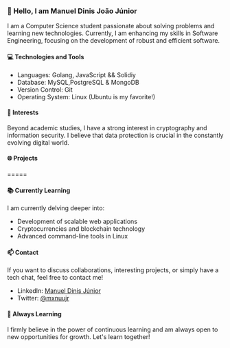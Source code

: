### 👋 Hello, I am Manuel Dinis João Júnior

I am a Computer Science student passionate about solving problems and learning new technologies. Currently, I am enhancing my skills in Software Engineering, focusing on the development of robust and efficient software.

#### 💻 Technologies and Tools

- Languages: Golang, JavaScript && Solidiy
- Database: MySQL,PostgreSQL & MongoDB
- Version Control: Git
- Operating System: Linux (Ubuntu is my favorite!)

#### 🚀 Interests

Beyond academic studies, I have a strong interest in cryptography and information security. I believe that data protection is crucial in the constantly evolving digital world.

#### 🌐 Projects

=====

#### 📚 Currently Learning

I am currently delving deeper into:

- Development of scalable web applications
- Cryptocurrencies and blockchain technology
- Advanced command-line tools in Linux

#### 📫 Contact

If you want to discuss collaborations, interesting projects, or simply have a tech chat, feel free to contact me!

- LinkedIn: [Manuel Dinis Júnior](https://www.linkedin.com/in/manuel-dinis-432853286?utm_source=share&utm_campaign=share_via&utm_content=profile&utm_medium=android_app)
- Twitter: [@mxnuujr](https://x.com/mxnuujr?t=jjO10FK2UHaiEhp5OFQncQ&s=09)

#### 🌱 Always Learning

I firmly believe in the power of continuous learning and am always open to new opportunities for growth. Let's learn together!
